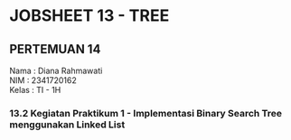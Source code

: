 # JOBSHEET 13 - TREE
## PERTEMUAN 14

Nama : Diana Rahmawati<br>
NIM : 2341720162 <br>
Kelas : TI - 1H

### 13.2 Kegiatan Praktikum 1 - Implementasi Binary Search Tree menggunakan Linked List

  